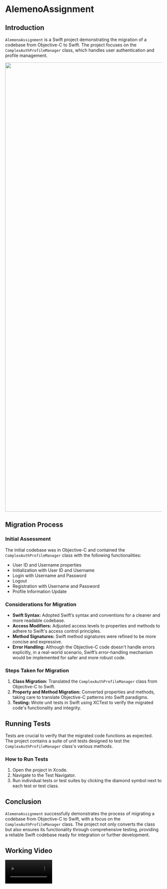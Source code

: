 # AlemenoAssignment

## Introduction
`AlemenoAssignment` is a Swift project demonstrating the migration of a codebase from Objective-C to Swift. The project focuses on the `ComplexAuthProfileManager` class, which handles user authentication and profile management.

<p align="center">
<img width="1440" alt="Screenshot 2023-10-07 at 12 00 22 AM" src="https://github.com/Sumayya07/AlemenoAssignment/assets/95580926/88affd69-874c-4e6b-aa8f-6f93ce3696c5">
</p>

## Migration Process

### Initial Assessment
The initial codebase was in Objective-C and contained the `ComplexAuthProfileManager` class with the following functionalities:
- User ID and Username properties
- Initialization with User ID and Username
- Login with Username and Password
- Logout
- Registration with Username and Password
- Profile Information Update

### Considerations for Migration
- **Swift Syntax:** Adopted Swift’s syntax and conventions for a cleaner and more readable codebase.
- **Access Modifiers:** Adjusted access levels to properties and methods to adhere to Swift's access control principles.
- **Method Signatures:** Swift method signatures were refined to be more concise and expressive.
- **Error Handling:** Although the Objective-C code doesn't handle errors explicitly, in a real-world scenario, Swift’s error-handling mechanism would be implemented for safer and more robust code.

### Steps Taken for Migration
1. **Class Migration:** Translated the `ComplexAuthProfileManager` class from Objective-C to Swift.
2. **Property and Method Migration:** Converted properties and methods, taking care to translate Objective-C patterns into Swift paradigms.
3. **Testing:** Wrote unit tests in Swift using XCTest to verify the migrated code's functionality and integrity.

## Running Tests
Tests are crucial to verify that the migrated code functions as expected. The project contains a suite of unit tests designed to test the `ComplexAuthProfileManager` class's various methods.

### How to Run Tests
1. Open the project in Xcode.
2. Navigate to the Test Navigator.
3. Run individual tests or test suites by clicking the diamond symbol next to each test or test class.

## Conclusion
`AlemenoAssignment` successfully demonstrates the process of migrating a codebase from Objective-C to Swift, with a focus on the `ComplexAuthProfileManager` class. The project not only converts the class but also ensures its functionality through comprehensive testing, providing a reliable Swift codebase ready for integration or further development.

## Working Video

<video src="https://github.com/Sumayya07/AlemenoAssignment/assets/95580926/e1399a75-48fe-42b7-8f9c-f1db5ab773e6" width="30%">
